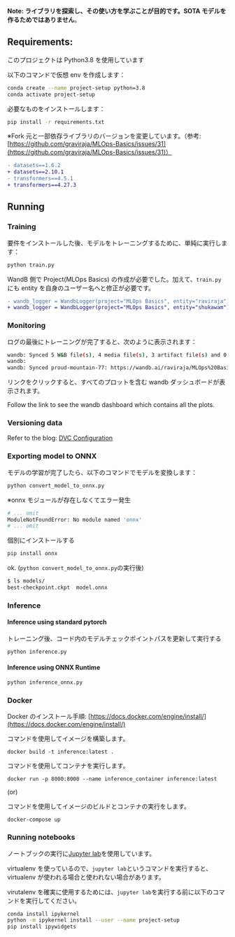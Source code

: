 **Note: ライブラリを探索し、その使い方を学ぶことが目的です。SOTA モデルを作るためではありません**。

## Requirements:

このプロジェクトは Python3.8 を使用しています

以下のコマンドで仮想 env を作成します：

```bash
conda create --name project-setup python=3.8
conda activate project-setup
```

必要なものをインストールします：

```bash
pip install -r requirements.txt
```

※Fork 元と一部依存ライブラリのバージョンを変更しています。（参考: [https://github.com/graviraja/MLOps-Basics/issues/31](https://github.com/graviraja/MLOps-Basics/issues/31)）

```diff
- datasets==1.6.2
+ datasets==2.10.1
- transformers==4.5.1
+ transformers==4.27.3
```

## Running

### Training

要件をインストールした後、モデルをトレーニングするために、単純に実行します：

```bash
python train.py
```

WandB 側で Project(MLOps Basics) の作成が必要でした。加えて、`train.py` にも entity を自身のユーザー名へと修正が必要です。

```diff
- wandb_logger = WandbLogger(project="MLOps Basics", entity="raviraja")
+ wandb_logger = WandbLogger(project="MLOps Basics", entity="shukawam")
```

### Monitoring

ログの最後にトレーニングが完了すると、次のように表示されます：

```bash
wandb: Synced 5 W&B file(s), 4 media file(s), 3 artifact file(s) and 0 other file(s)
wandb:
wandb: Synced proud-mountain-77: https://wandb.ai/raviraja/MLOps%20Basics/runs/3vp1twdc
```

リンクをクリックすると、すべてのプロットを含む wandb ダッシュボードが表示されます。

Follow the link to see the wandb dashboard which contains all the plots.

### Versioning data

Refer to the blog: [DVC Configuration](https://www.ravirajag.dev/blog/mlops-dvc)

### Exporting model to ONNX

モデルの学習が完了したら、以下のコマンドでモデルを変換します：

```bash
python convert_model_to_onnx.py
```

※onnx モジュールが存在しなくてエラー発生

```bash
# ... omit
ModuleNotFoundError: No module named 'onnx'
# ... omit
```

個別にインストールする

```bash
pip install onnx
```

ok. (`python convert_model_to_onnx.py`の実行後)

```bash
$ ls models/
best-checkpoint.ckpt  model.onnx
```

### Inference

#### Inference using standard pytorch

トレーニング後、コード内のモデルチェックポイントパスを更新して実行する

```bash
python inference.py
```

#### Inference using ONNX Runtime

```bash
python inference_onnx.py
```

### Docker

Docker のインストール手順: [https://docs.docker.com/engine/install/](https://docs.docker.com/engine/install/)

コマンドを使用してイメージを構築します。

```shell
docker build -t inference:latest .
```

コマンドを使用してコンテナを実行します。

```shell
docker run -p 8000:8000 --name inference_container inference:latest
```

(or)

コマンドを使用してイメージのビルドとコンテナの実行をします。

```shell
docker-compose up
```

### Running notebooks

ノートブックの実行に[Jupyter lab](https://jupyter.org/install)を使用しています。

virtualenv を使っているので、`jupyter lab`というコマンドを実行すると、virtualenv が使われる場合と使われない場合があります。

virutalenv を確実に使用するためには、`jupyter lab`を実行する前に以下のコマンドを実行してください。

```bash
conda install ipykernel
python -m ipykernel install --user --name project-setup
pip install ipywidgets
```
